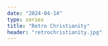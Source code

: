 ```yaml
---
date: "2024-04-14"
type: series
title: "Retro Christianity"
header: "retrochristianity.jpg"
---
```

